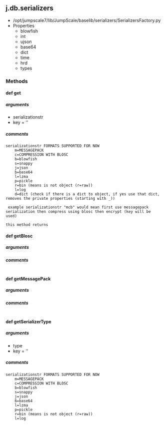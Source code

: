 ## j.db.serializers

- /opt/jumpscale7/lib/JumpScale/baselib/serializers/SerializersFactory.py
- Properties
    - blowfish
    - int
    - ujson
    - base64
    - dict
    - time
    - hrd
    - types

### Methods

#### def get 
##### arguments

- serializationstr
- key = ''

##### comments

```
serializationstr FORMATS SUPPORTED FOR NOW
    m=MESSAGEPACK 
    c=COMPRESSION WITH BLOSC
    b=blowfish
    s=snappy
    j=json
    b=base64
    l=lzma
    p=pickle
    r=bin (means is not object (r=raw))
    l=log
    d=dict (check if there is a dict to object, if yes use that dict, removes the private properties (starting with _))

 example serializationstr "mcb" would mean first use messagepack serialization then compress using blosc then encrypt (key will be used)

this method returns

```

#### def getBlosc 
##### arguments

##### comments

```

```

#### def getMessagePack 
##### arguments

##### comments

```

```

#### def getSerializerType 
##### arguments

- type
- key = ''

##### comments

```
serializationstr FORMATS SUPPORTED FOR NOW
    m=MESSAGEPACK 
    c=COMPRESSION WITH BLOSC
    b=blowfish
    s=snappy
    j=json
    6=base64
    l=lzma
    p=pickle
    r=bin (means is not object (r=raw))
    l=log

```

